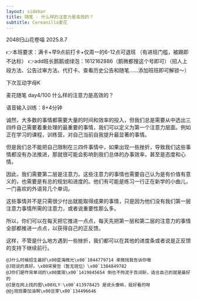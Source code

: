```yaml
---
layout: sidebar
title: 随笔 - 什么样的注意力是高效的？
subtitle: Cereanilla麦花
---
```


2048归山花卷喵
2025.8.7

👉本班要求：满卡+早9点前打卡+仅周一的6-12点可退班
（有进班门槛，被踢即不达标）
👉add班长鹅鹅或绿泡：1612162886（鹅微都搜这个号即可）（招人上段方法、公告过审方法、代打卡、查看历史公告和随笔……添加班班即可解锁～）

下次互动字母K

麦花随笔 day4/100 什么样的注意力是高效的？

语音输入训练：8+4分钟

诚然，大多数的事情都需要大量的时间和效率的投入，但我们总是需要从中选出三四件自己需要着重处理的最重要的事情，我们可以定义为第一个注意力层面。例如正在学习的课程，训练营，对自己当前自我提升最显著的事情。

但是我们总不能把自己限制在三四件事情中，如果出现一些挫折，导致我们这些事情都没有办法推进，那就很可能会影响到我们总体的办事效率，甚至是态度和心情。

因此，我们需要第二层是注意力。这些注意力的事情也需要自己认为是有价值有意义的，也需要是有总的规划和进度的。他们有可能是练习一行正在新学的小曲儿，一门喜欢的外语背几个单词。

这些事情并不是只需很少付出就能取得成果的事情，只是因为他们没有我们第一层注意力事情所需的注意力，或者说重要性那么多。

所以，你们可以在每天把它推进一点点，每天先把第一层和第二层的注意力的事情全部都推进一点点，以获得自己的正反馈。

这样，不管是什么地方遇到一些挫折，我们都可以在其他的进度条或者说是正反馈的支持下继续前行。

```
@J什么时候招生最好\x00蓝海微光\x00`1044779714 来微找我告诉你嗷
@J班说的真好。\x00宋昊哲（暂无班位）\x00`1384849782 
@J你们是咋背单词的\x00莫简\x00`1419845654 倒也不拘泥于百词斩，适合自己的就是最好的
@I是在网上找的图\x00XLY♡\x00`413978425 是说头像嘛，挺好看的呀
@@j班班要加油啊\x00豆芽\x00`134496646 
```